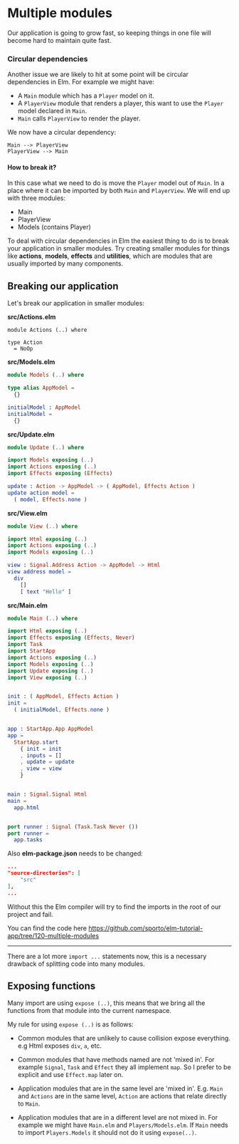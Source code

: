 # Multiple modules

Our application is going to grow fast, so keeping things in one file will become hard to maintain quite fast. 

### Circular dependencies

Another issue we are likely to hit at some point will be circular dependencies in Elm. For example we might have:

- A `Main` module which has a `Player` model on it.
- A `PlayerView` module that renders a player, this want to use the `Player` model declared in `Main`.
- `Main` calls `PlayerView` to render the player.

We now have a circular dependency:

```
Main --> PlayerView
PlayerView --> Main
```

#### How to break it?

In this case what we need to do is move the `Player` model out of `Main`. In a place where it can be imported by both `Main` and `PlayerView`. We will end up with three modules:

- Main
- PlayerView
- Models (contains Player)

To deal with circular dependencies in Elm the easiest thing to do is to break your application in smaller modules. Try creating smaller modules for things like __actions__, __models__, __effects__ and __utilities__, which are modules that are usually imported by many components.

## Breaking our application

Let's break our application in smaller modules:

__src/Actions.elm__

```
module Actions (..) where

type Action
  = NoOp
```

__src/Models.elm__

```elm
module Models (..) where

type alias AppModel =
  {}

initialModel : AppModel
initialModel =
  {}
```

__src/Update.elm__

```elm
module Update (..) where

import Models exposing (..)
import Actions exposing (..)
import Effects exposing (Effects)

update : Action -> AppModel -> ( AppModel, Effects Action )
update action model =
  ( model, Effects.none )
```

__src/View.elm__

```elm
module View (..) where

import Html exposing (..)
import Actions exposing (..)
import Models exposing (..)

view : Signal.Address Action -> AppModel -> Html
view address model =
  div
    []
    [ text "Hello" ]
```

__src/Main.elm__

```elm
module Main (..) where

import Html exposing (..)
import Effects exposing (Effects, Never)
import Task
import StartApp
import Actions exposing (..)
import Models exposing (..)
import Update exposing (..)
import View exposing (..)


init : ( AppModel, Effects Action )
init =
  ( initialModel, Effects.none )


app : StartApp.App AppModel
app =
  StartApp.start
    { init = init
    , inputs = []
    , update = update
    , view = view
    }


main : Signal.Signal Html
main =
  app.html


port runner : Signal (Task.Task Never ())
port runner =
  app.tasks
```

Also __elm-package.json__ needs to be changed:

```json
...
"source-directories": [
    "src"
],
...
```

Without this the Elm compiler will try to find the imports in the root of our project and fail.

You can find the code here <https://github.com/sporto/elm-tutorial-app/tree/120-multiple-modules>

---

There are a lot more `import ...` statements now, this is a necessary drawback of splitting code into many modules.

## Exposing functions

Many import are using `expose (..)`, this means that we bring all the functions from that module into the current namespace.

My rule for using `expose (..)` is as follows:

- Common modules that are unlikely to cause collision expose everything. e.g Html exposes `div`, `a`, etc.

- Common modules that have methods named are not 'mixed in'. For example `Signal`, `Task` and `Effect` they all implement `map`. So I prefer to be explicit and use `Effect.map` later on.

- Application modules that are in the same level are 'mixed in'. E.g. `Main` and `Actions` are in the same level, `Action` are actions that relate directly to `Main`.

- Application modules that are in a different level are not mixed in. For example we might have `Main.elm` and `Players/Models.elm`. If `Main` needs to import `Players.Models` it should not do it using `expose(..)`.

